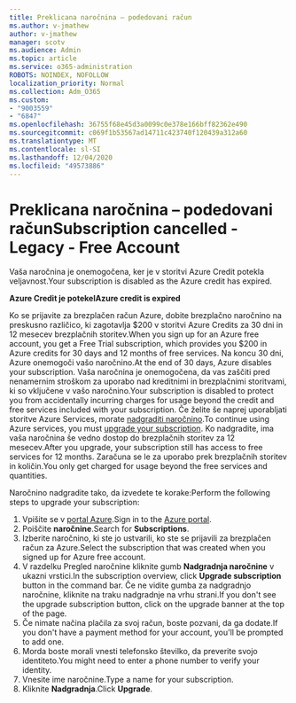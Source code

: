 ```yaml
---
title: Preklicana naročnina – podedovani račun
ms.author: v-jmathew
author: v-jmathew
manager: scotv
ms.audience: Admin
ms.topic: article
ms.service: o365-administration
ROBOTS: NOINDEX, NOFOLLOW
localization_priority: Normal
ms.collection: Adm_O365
ms.custom:
- "9003559"
- "6847"
ms.openlocfilehash: 36755f68e45d3a0099c0e378e166bff82362e490
ms.sourcegitcommit: c069f1b53567ad14711c423740f120439a312a60
ms.translationtype: MT
ms.contentlocale: sl-SI
ms.lasthandoff: 12/04/2020
ms.locfileid: "49573886"
---
```

# <a name="subscription-cancelled---legacy---free-account"></a><span data-ttu-id="b01da-102">Preklicana naročnina – podedovani račun</span><span class="sxs-lookup"><span data-stu-id="b01da-102">Subscription cancelled - Legacy - Free Account</span></span>

<span data-ttu-id="b01da-103">Vaša naročnina je onemogočena, ker je v storitvi Azure Credit potekla veljavnost.</span><span class="sxs-lookup"><span data-stu-id="b01da-103">Your subscription is disabled as the Azure credit has expired.</span></span>

<span data-ttu-id="b01da-104">**Azure Credit je potekel**</span><span class="sxs-lookup"><span data-stu-id="b01da-104">**Azure credit is expired**</span></span>

<span data-ttu-id="b01da-105">Ko se prijavite za brezplačen račun Azure, dobite brezplačno naročnino na preskusno različico, ki zagotavlja $200 v storitvi Azure Credits za 30 dni in 12 mesecev brezplačnih storitev.</span><span class="sxs-lookup"><span data-stu-id="b01da-105">When you sign up for an Azure free account, you get a Free Trial subscription, which provides you $200 in Azure credits for 30 days and 12 months of free services.</span></span> <span data-ttu-id="b01da-106">Na koncu 30 dni, Azure onemogoči vašo naročnino.</span><span class="sxs-lookup"><span data-stu-id="b01da-106">At the end of 30 days, Azure disables your subscription.</span></span> <span data-ttu-id="b01da-107">Vaša naročnina je onemogočena, da vas zaščiti pred nenamernim stroškom za uporabo nad kreditnimi in brezplačnimi storitvami, ki so vključene v vašo naročnino.</span><span class="sxs-lookup"><span data-stu-id="b01da-107">Your subscription is disabled to protect you from accidentally incurring charges for usage beyond the credit and free services included with your subscription.</span></span> <span data-ttu-id="b01da-108">Če želite še naprej uporabljati storitve Azure Services, morate [nadgraditi naročnino](https://docs.microsoft.com/azure/cost-management-billing/manage/upgrade-azure-subscription).</span><span class="sxs-lookup"><span data-stu-id="b01da-108">To continue using Azure services, you must [upgrade your subscription](https://docs.microsoft.com/azure/cost-management-billing/manage/upgrade-azure-subscription).</span></span> <span data-ttu-id="b01da-109">Ko nadgradite, ima vaša naročnina še vedno dostop do brezplačnih storitev za 12 mesecev.</span><span class="sxs-lookup"><span data-stu-id="b01da-109">After you upgrade, your subscription still has access to free services for 12 months.</span></span> <span data-ttu-id="b01da-110">Zaračuna se le za uporabo prek brezplačnih storitev in količin.</span><span class="sxs-lookup"><span data-stu-id="b01da-110">You only get charged for usage beyond the free services and quantities.</span></span>

<span data-ttu-id="b01da-111">Naročnino nadgradite tako, da izvedete te korake:</span><span class="sxs-lookup"><span data-stu-id="b01da-111">Perform the following steps to upgrade your subscription:</span></span>

1. <span data-ttu-id="b01da-112">Vpišite se v [portal Azure](https://portal.azure.com/).</span><span class="sxs-lookup"><span data-stu-id="b01da-112">Sign in to the [Azure portal](https://portal.azure.com/).</span></span>
2. <span data-ttu-id="b01da-113">Poiščite **naročnine**.</span><span class="sxs-lookup"><span data-stu-id="b01da-113">Search for **Subscriptions**.</span></span>
3. <span data-ttu-id="b01da-114">Izberite naročnino, ki ste jo ustvarili, ko ste se prijavili za brezplačen račun za Azure.</span><span class="sxs-lookup"><span data-stu-id="b01da-114">Select the subscription that was created when you signed up for Azure free account.</span></span>
4. <span data-ttu-id="b01da-115">V razdelku Pregled naročnine kliknite gumb **Nadgradnja naročnine** v ukazni vrstici.</span><span class="sxs-lookup"><span data-stu-id="b01da-115">In the subscription overview, click **Upgrade subscription** button in the command bar.</span></span> <span data-ttu-id="b01da-116">Če ne vidite gumba za nadgradnjo naročnine, kliknite na traku nadgradnje na vrhu strani.</span><span class="sxs-lookup"><span data-stu-id="b01da-116">If you don't see the upgrade subscription button, click on the upgrade banner at the top of the page.</span></span>
5. <span data-ttu-id="b01da-117">Če nimate načina plačila za svoj račun, boste pozvani, da ga dodate.</span><span class="sxs-lookup"><span data-stu-id="b01da-117">If you don't have a payment method for your account, you'll be prompted to add one.</span></span>
6. <span data-ttu-id="b01da-118">Morda boste morali vnesti telefonsko številko, da preverite svojo identiteto.</span><span class="sxs-lookup"><span data-stu-id="b01da-118">You might need to enter a phone number to verify your identity.</span></span>
7. <span data-ttu-id="b01da-119">Vnesite ime naročnine.</span><span class="sxs-lookup"><span data-stu-id="b01da-119">Type a name for your subscription.</span></span>
8. <span data-ttu-id="b01da-120">Kliknite  **Nadgradnja**.</span><span class="sxs-lookup"><span data-stu-id="b01da-120">Click  **Upgrade**.</span></span>
